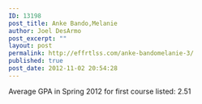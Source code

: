 ```yaml
---
ID: 13198
post_title: Anke Bando,Melanie
author: Joel DesArmo
post_excerpt: ""
layout: post
permalink: http://effrtlss.com/anke-bandomelanie-3/
published: true
post_date: 2012-11-02 20:54:28
---
```

<p>Average GPA in Spring 2012 for first course listed: 2.51</p>